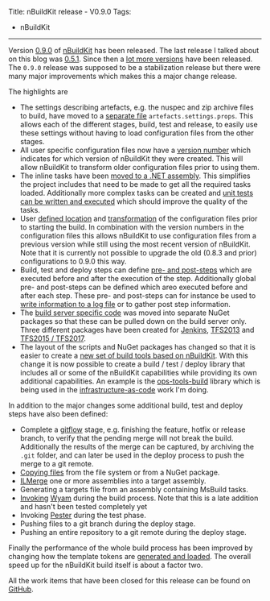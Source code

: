 Title: nBuildKit release - V0.9.0
Tags:
  - nBuildKit
---

Version [0.9.0](https://github.com/nbuildkit/nBuildKit.MsBuild/releases/tag/0.9.0) of [nBuildKit](https://github.com/nbuildkit/nBuildKit.MsBuild)
has been released. The last release I talked about on this blog was [0.5.1](posts/nBuildKit-release-V051).
Since then a [lot more versions](https://github.com/nbuildkit/nBuildKit.MsBuild/releases) have been
released. The `0.9.0` release was supposed to be a stabilization release but there were many major
improvements which makes this a major change release.

The highlights are

- The settings describing artefacts, e.g. the nuspec and zip archive files to build, have moved to
  a [separate file](https://github.com/nbuildkit/nBuildKit.MsBuild/issues/215) `artefacts.settings.props`.
  This allows each of the different stages, build, test and release, to easily use these settings
  without having to load configuration files from the other stages.
- All user specific configuration files now have a [version number](https://github.com/nbuildkit/nBuildKit.MsBuild/issues/224)
  which indicates for which version of nBuildKit they were created. This will allow nBuildKit to
  transform older configuration files prior to using them.
- The inline tasks have been [moved to a .NET assembly](https://github.com/nbuildkit/nBuildKit.MsBuild/issues/230).
  This simplifies the project includes that need to be made to get all the required tasks loaded.
  Additionally more complex tasks can be created and [unit tests can be written and executed](https://github.com/nbuildkit/nBuildKit.MsBuild/issues/234)
  which should improve the quality of the tasks.
- User [defined location](https://github.com/nbuildkit/nBuildKit.MsBuild/issues/191) and
  [transformation](https://github.com/nbuildkit/nBuildKit.MsBuild/issues/192) of the configuration
  files prior to starting the build. In combination with the version numbers in the configuration
  files this allows nBuildKit to use configuration files from a previous version while still using
  the most recent version of nBuildKit. Note that it is currently not possible to upgrade the old
  (0.8.3 and prior) configurations to 0.9.0 this way.
- Build, test and deploy steps can define [pre- and post-steps](https://github.com/nbuildkit/nBuildKit.MsBuild/issues/196)
  which are executed before and after the execution of the step. Additionally global pre- and post-steps
  can be defined which areo executed before and after each step. These pre- and post-steps can for
  instance be used to [write information to a log file](https://github.com/nbuildkit/nBuildKit.MsBuild/issues/185)
  or to gather post step information.
- The [build server specific code](https://github.com/nbuildkit/nBuildKit.MsBuild/issues/206) was
  moved into separate NuGet packages so that these can be pulled down on the build server only. Three
  different packages have been created for [Jenkins](https://jenkins.io/),
  [TFS2013](https://msdn.microsoft.com/library/ms181709%28v=vs.120%29.aspx?f=255&MSPPError=-2147217396)
  and [TFS2015 / TFS2017](https://www.visualstudio.com/en-us/docs/build/overview).
- The layout of the scripts and NuGet packages has changed so that it is easier to create a
  [new set of build tools based on nBuildKit](https://github.com/nbuildkit/nBuildKit.MsBuild/issues/220).
  With this change it is now possible to create a build / test / deploy library that includes all or
  some of the nBuildKit capabilities while providing its own additional capabilities. An example is
  the [ops-tools-build](https://github.com/ops-resource/ops-tools-build) library which is being used
  in the [infrastructure-as-code](https://en.wikipedia.org/wiki/Infrastructure_as_Code) work I'm doing.

In addition to the major changes some additional build, test and deploy steps have also been defined:

- Complete a [gitflow](https://www.atlassian.com/git/tutorials/comparing-workflows#gitflow-workflow)
  stage, e.g. finishing the feature, hotfix or release branch, to verify that the pending merge will
  not break the build. Additionally the results of the merge can be captured, by archiving the
  `.git` folder, and can later be used in the deploy process to push the merge to a git remote.
- [Copying files](https://github.com/nbuildkit/nBuildKit.MsBuild/issues/255) from the file system or
  from a NuGet package.
- [ILMerge](https://github.com/nbuildkit/nBuildKit.MsBuild/issues/238) one or more assemblies into a
  target assembly.
- Generating a targets file from an assembly containing MsBuild tasks.
- [Invoking](https://github.com/nbuildkit/nBuildKit.MsBuild/issues/146) [Wyam](https://wyam.io)
  during the build process. Note that this is a late addition and hasn't been tested completely yet
- Invoking [Pester](https://github.com/pester/Pester) during the test phase.
- Pushing files to a git branch during the deploy stage.
- Pushing an entire repository to a git remote during the deploy stage.

Finally the performance of the whole build process has been improved by changing how the template
tokens are [generated and loaded](https://github.com/nbuildkit/nBuildKit.MsBuild/issues/242). The
overall speed up for the nBuildKit build itself is about a factor two.

All the work items that have been closed for this release can be found on
[GitHub](https://github.com/nbuildkit/nBuildKit.MsBuild/milestone/26?closed=1).
